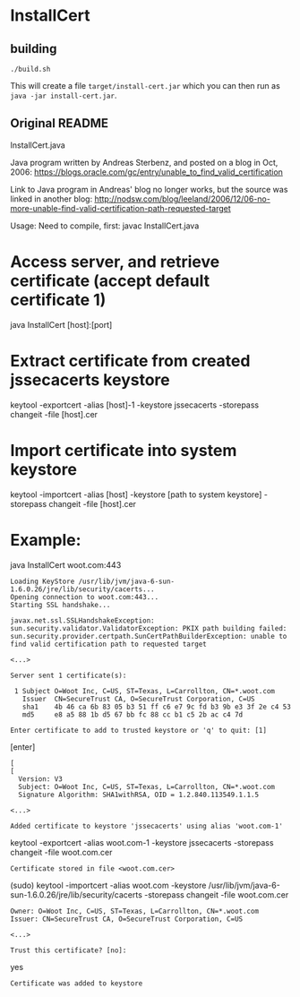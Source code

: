 # InstallCert

## building

```
./build.sh
```

This will create a file `target/install-cert.jar` which you can then run as `java -jar install-cert.jar`.

## Original README

InstallCert.java

Java program written by Andreas Sterbenz, and posted on a blog in Oct, 2006:
https://blogs.oracle.com/gc/entry/unable_to_find_valid_certification

Link to Java program in Andreas' blog no longer works, but the source was linked in another blog:
http://nodsw.com/blog/leeland/2006/12/06-no-more-unable-find-valid-certification-path-requested-target

Usage:
Need to compile, first:
javac InstallCert.java

# Access server, and retrieve certificate (accept default certificate 1)

java InstallCert [host]:[port]

# Extract certificate from created jssecacerts keystore

keytool -exportcert -alias [host]-1 -keystore jssecacerts -storepass changeit -file [host].cer

# Import certificate into system keystore

keytool -importcert -alias [host] -keystore [path to system keystore] -storepass changeit -file [host].cer

# Example:

java InstallCert woot.com:443

    Loading KeyStore /usr/lib/jvm/java-6-sun-1.6.0.26/jre/lib/security/cacerts...
    Opening connection to woot.com:443...
    Starting SSL handshake...

    javax.net.ssl.SSLHandshakeException: sun.security.validator.ValidatorException: PKIX path building failed: sun.security.provider.certpath.SunCertPathBuilderException: unable to find valid certification path to requested target

    <...>

    Server sent 1 certificate(s):

     1 Subject O=Woot Inc, C=US, ST=Texas, L=Carrollton, CN=*.woot.com
       Issuer  CN=SecureTrust CA, O=SecureTrust Corporation, C=US
       sha1    4b 46 ca 6b 83 05 b3 51 ff c6 e7 9c fd b3 9b e3 3f 2e c4 53
       md5     e8 a5 88 1b d5 67 bb fc 88 cc b1 c5 2b ac c4 7d

    Enter certificate to add to trusted keystore or 'q' to quit: [1]

[enter]

    [
    [
      Version: V3
      Subject: O=Woot Inc, C=US, ST=Texas, L=Carrollton, CN=*.woot.com
      Signature Algorithm: SHA1withRSA, OID = 1.2.840.113549.1.1.5

    <...>

    Added certificate to keystore 'jssecacerts' using alias 'woot.com-1'

keytool -exportcert -alias woot.com-1 -keystore jssecacerts -storepass changeit -file woot.com.cer

    Certificate stored in file <woot.com.cer>

(sudo) keytool -importcert -alias woot.com -keystore /usr/lib/jvm/java-6-sun-1.6.0.26/jre/lib/security/cacerts -storepass changeit -file woot.com.cer

    Owner: O=Woot Inc, C=US, ST=Texas, L=Carrollton, CN=*.woot.com
    Issuer: CN=SecureTrust CA, O=SecureTrust Corporation, C=US

    <...>

    Trust this certificate? [no]:

yes

    Certificate was added to keystore
